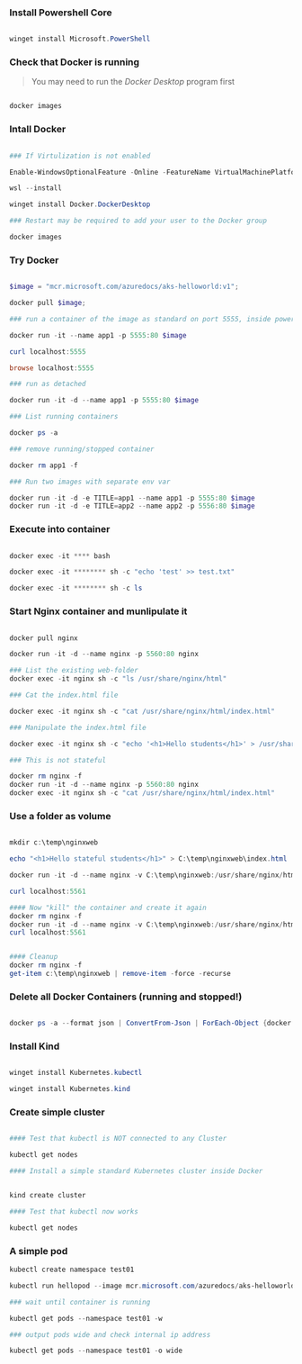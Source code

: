 ### Install Powershell Core

```powershell

winget install Microsoft.PowerShell


```

### Check that Docker is running
> You may need to run the *Docker Desktop* program first

```powershell

docker images

```

### Intall Docker

```powershell

### If Virtulization is not enabled

Enable-WindowsOptionalFeature -Online -FeatureName VirtualMachinePlatform -NoRestart

wsl --install

winget install Docker.DockerDesktop

### Restart may be required to add your user to the Docker group

docker images


```

### Try Docker

```powershell

$image = "mcr.microsoft.com/azuredocs/aks-helloworld:v1";

docker pull $image;

### run a container of the image as standard on port 5555, inside powershell not detached

docker run -it --name app1 -p 5555:80 $image

curl localhost:5555

browse localhost:5555

### run as detached

docker run -it -d --name app1 -p 5555:80 $image

### List running containers

docker ps -a

### remove running/stopped container

docker rm app1 -f

### Run two images with separate env var

docker run -it -d -e TITLE=app1 --name app1 -p 5555:80 $image
docker run -it -d -e TITLE=app2 --name app2 -p 5556:80 $image

```

### Execute into container

```powershell

docker exec -it **** bash

docker exec -it ******** sh -c "echo 'test' >> test.txt"

docker exec -it ******** sh -c ls

```

### Start Nginx container and munlipulate it

```powershell

docker pull nginx

docker run -it -d --name nginx -p 5560:80 nginx

### List the existing web-folder
docker exec -it nginx sh -c "ls /usr/share/nginx/html"

### Cat the index.html file

docker exec -it nginx sh -c "cat /usr/share/nginx/html/index.html"

### Manipulate the index.html file

docker exec -it nginx sh -c "echo '<h1>Hello students</h1>' > /usr/share/nginx/html/index.html"

### This is not stateful

docker rm nginx -f
docker run -it -d --name nginx -p 5560:80 nginx
docker exec -it nginx sh -c "cat /usr/share/nginx/html/index.html"


```

### Use a folder as volume

```powershell

mkdir c:\temp\nginxweb

echo "<h1>Hello stateful students</h1>" > C:\temp\nginxweb\index.html

docker run -it -d --name nginx -v C:\temp\nginxweb:/usr/share/nginx/html -p 5561:80 nginx

curl localhost:5561

#### Now "kill" the container and create it again
docker rm nginx -f
docker run -it -d --name nginx -v C:\temp\nginxweb:/usr/share/nginx/html -p 5561:80 nginx
curl localhost:5561


#### Cleanup
docker rm nginx -f
get-item c:\temp\nginxweb | remove-item -force -recurse

```

### Delete all Docker Containers (running and stopped!)

```powershell

docker ps -a --format json | ConvertFrom-Json | ForEach-Object {docker rm $_.ID -f}

```

### Install Kind

```powershell

winget install Kubernetes.kubectl

winget install Kubernetes.kind

```

### Create simple cluster

```powershell

#### Test that kubectl is NOT connected to any Cluster

kubectl get nodes

#### Install a simple standard Kubernetes cluster inside Docker


kind create cluster

#### Test that kubectl now works

kubectl get nodes

```

### A simple pod

```powershell
kubectl create namespace test01

kubectl run hellopod --image mcr.microsoft.com/azuredocs/aks-helloworld:v1 --namespace test01

### wait until container is running

kubectl get pods --namespace test01 -w

### output pods wide and check internal ip address

kubectl get pods --namespace test01 -o wide

```


